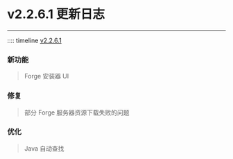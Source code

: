 # v2.2.6.1 更新日志  

___

:::: timeline [v2.2.6.1](https://github.com/MCSLTeam/MCSL2/releases/tag/v2.2.6.1)

### 新功能

> Forge 安装器 UI

### 修复

> 部分 Forge 服务器资源下载失败的问题

### 优化

> Java 自动查找
